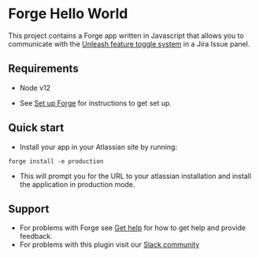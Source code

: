 # Forge Hello World

This project contains a Forge app written in Javascript that allows you to communicate with the [Unleash feature toggle system](https://getunleash.ai) in a Jira Issue panel.

## Requirements

- Node v12

- See [Set up Forge](https://developer.atlassian.com/platform/forge/set-up-forge/) for instructions to get set up.


## Quick start

- Install your app in your Atlassian site by running:
```
forge install -e production
```
- This will prompt you for the URL to your atlassian installation and install the application in production mode.

## Support

- For problems with Forge see [Get help](https://developer.atlassian.com/platform/forge/get-help/) for how to get help and provide feedback.
- For problems with this plugin visit our [Slack community](https://join.slack.com/t/unleash-community/shared_invite/zt-8b6l1uut-LL67kLpIXm9bcN3~6RVaRQ)
